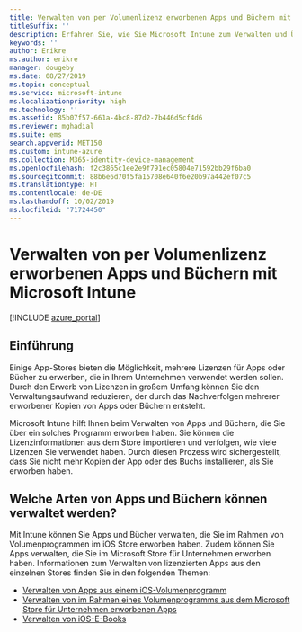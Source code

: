 ```yaml
---
title: Verwalten von per Volumenlizenz erworbenen Apps und Büchern mit Microsoft Intune
titleSuffix: ''
description: Erfahren Sie, wie Sie Microsoft Intune zum Verwalten und Überwachen der Verwendung von Apps und Büchern, die per Volumenlizenz in Stores erworben wurden, verwenden können.
keywords: ''
author: Erikre
ms.author: erikre
manager: dougeby
ms.date: 08/27/2019
ms.topic: conceptual
ms.service: microsoft-intune
ms.localizationpriority: high
ms.technology: ''
ms.assetid: 85b07f57-661a-4bc8-87d2-7b446d5cf4d6
ms.reviewer: mghadial
ms.suite: ems
search.appverid: MET150
ms.custom: intune-azure
ms.collection: M365-identity-device-management
ms.openlocfilehash: f2c3865c1ee2e9f791ec05804e71592bb29f6ba0
ms.sourcegitcommit: 88b6e6d70f5fa15708e640f6e20b97a442ef07c5
ms.translationtype: HT
ms.contentlocale: de-DE
ms.lasthandoff: 10/02/2019
ms.locfileid: "71724450"
---
```

# <a name="manage-volume-purchased-apps-and-books-with-microsoft-intune"></a>Verwalten von per Volumenlizenz erworbenen Apps und Büchern mit Microsoft Intune

[!INCLUDE [azure_portal](../includes/azure_portal.md)]

## <a name="introduction"></a>Einführung

Einige App-Stores bieten die Möglichkeit, mehrere Lizenzen für Apps oder Bücher zu erwerben, die in Ihrem Unternehmen verwendet werden sollen. Durch den Erwerb von Lizenzen in großem Umfang können Sie den Verwaltungsaufwand reduzieren, der durch das Nachverfolgen mehrerer erworbener Kopien von Apps oder Büchern entsteht.

Microsoft Intune hilft Ihnen beim Verwalten von Apps und Büchern, die Sie über ein solches Programm erworben haben. Sie können die Lizenzinformationen aus dem Store importieren und verfolgen, wie viele Lizenzen Sie verwendet haben. Durch diesen Prozess wird sichergestellt, dass Sie nicht mehr Kopien der App oder des Buchs installieren, als Sie erworben haben.

## <a name="which-types-of-apps-and-books-can-you-manage"></a>Welche Arten von Apps und Büchern können verwaltet werden?

Mit Intune können Sie Apps und Bücher verwalten, die Sie im Rahmen von Volumenprogrammen im iOS Store erworben haben. Zudem können Sie Apps verwalten, die Sie im Microsoft Store für Unternehmen erworben haben. Informationen zum Verwalten von lizenzierten Apps aus den einzelnen Stores finden Sie in den folgenden Themen:

- [Verwalten von Apps aus einem iOS-Volumenprogramm](vpp-apps-ios.md)
- [Verwalten von im Rahmen eines Volumenprogramms aus dem Microsoft Store für Unternehmen erworbenen Apps](windows-store-for-business.md)
- [Verwalten von iOS-E-Books](vpp-ebooks-ios.md)
